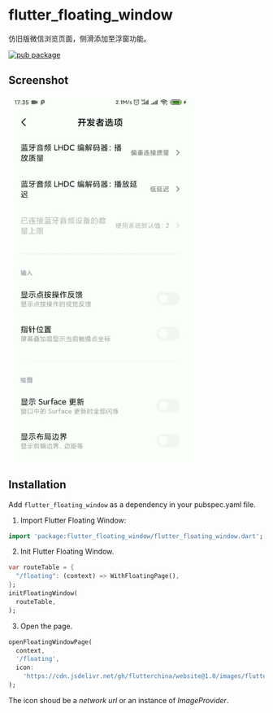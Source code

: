 # flutter_floating_window

仿旧版微信浏览页面，侧滑添加至浮窗功能。

[![pub package](https://img.shields.io/pub/v/flutter_floating_window.svg)](https://pub.dev/packages/flutter_floating_window)

## Screenshot

![](./screenshot.gif)

## Installation

Add `flutter_floating_window` as a dependency in your pubspec.yaml file.

1. Import Flutter Floating Window:

```dart
import 'package:flutter_floating_window/flutter_floating_window.dart';
```

2. Init Flutter Floating Window.

```dart
var routeTable = {
  "/floating": (context) => WithFloatingPage(),
};
initFloatingWindow(
  routeTable,
);
```

3. Open the page.

```dart
openFloatingWindowPage(
  context,
  '/floating',
  icon:
    'https://cdn.jsdelivr.net/gh/flutterchina/website@1.0/images/flutter-mark-square-100.png',
);
```

The icon shoud be a *network url* or an instance of *ImageProvider*.
